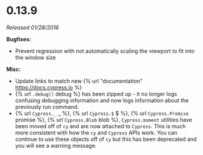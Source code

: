 # 0.13.9

*Released 01/28/2016*

**Bugfixes:**

- Prevent regression with not automatically scaling the viewport to fit into the window size

**Misc:**

- Update links to match new {% url "documentation" https://docs.cypress.io %}
- {% url `.debug()` debug %} has been zipped up - it no longer logs confusing debugging information and now logs information about the previously run command.
- {% url `Cypress._` _ %}, {% url `Cypress.$` $ %}, {% url `Cypress.Promise` promise %}, {% url `Cypress.Blob` blob %}, `Cypress.moment` utilities have been moved off of `cy` and are now attached to `Cypress`. This is much more consistent with how the `cy` and `Cypress` APIs work. You can continue to use these objects off of `cy` but this has been deprecated and you will see a warning message.

